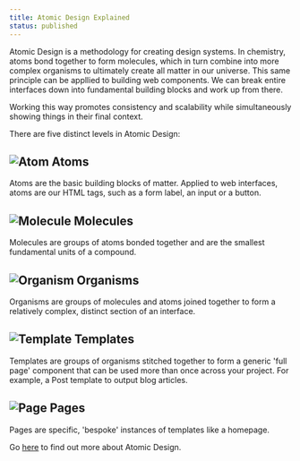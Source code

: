 ```yaml
---
title: Atomic Design Explained
status: published
---
```

Atomic Design is a methodology for creating design systems. In chemistry, atoms bond together to form molecules, which in turn combine into more complex organisms to ultimately create all matter in our universe. This same principle can be appllied to building web components. We can break entire interfaces down into fundamental building blocks and work up from there.

Working this way promotes consistency and scalability while simultaneously showing things in their final context.

There are five distinct levels in Atomic Design:

## ![Atom](/webui-overrides/img/icon-atoms.svg "Atom") Atoms

Atoms are the basic building blocks of matter. Applied to web interfaces, atoms are our HTML tags, such as a form label, an input or a button.

## ![Molecule](/webui-overrides/img/icon-molecules.svg "Molecule") Molecules

Molecules are groups of atoms bonded together and are the smallest fundamental units of a compound.

## ![Organism](/webui-overrides/img/icon-organisms.svg "Organism") Organisms

Organisms are groups of molecules and atoms joined together to form a relatively complex, distinct section of an interface.

## ![Template](/webui-overrides/img/icon-templates.svg "Template") Templates

Templates are groups of organisms stitched together to form a generic 'full page' component that can be used more than once across your project. For example, a Post template to output blog articles.

## ![Page](/webui-overrides/img/icon-pages.svg "Page") Pages

Pages are specific, 'bespoke' instances of templates like a homepage.

Go [here](http://bradfrost.com/blog/post/atomic-web-design/) to find out more about Atomic Design.